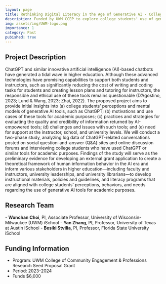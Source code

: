 ```yaml
---
layout: page
title: Rethinking Digital Literacy in the Age of Generative AI - College Students’ Use of ChatGPT for Educational Purposes
description: Funded by UWM CCEP to explore college students' use of generative artificial intelligence tools for academic tasks. 2023–2024 ($6,000)
img: assets/img/UWM-logo.png
importance: 1
category: Past
pubished: true
---
```


<h2>Project Description</h2>
ChatGPT and similar innovative artificial intelligence (AI)-based chatbots have generated a tidal wave in higher education. Although these advanced technologies have promising capabilities to support both students and instructors, such as significantly reducing the cost of writing and coding tasks for students and creating lesson plans and tutoring for instructors, the responsible and ethical use of these tools remains questionable (D’Agostino, 2023; Lund & Wang, 2023; Zhai, 2022). The proposed project aims to provide initial insights into (a) college students’ perceptions and mental models of generative AI tools, such as ChatGPT; (b) motivations and use cases of these tools for academic purposes; (c) practices and strategies for evaluating the quality and credibility of information returned by AI-empowered tools; (d) challenges and issues with such tools; and (e) need for support at the instructor, school, and university levels. We will conduct a two-phase study, analyzing log data of ChatGPT-related conversations posted on social question-and-answer (Q&A) sites and online discussion forums and interviewing college students who have used ChatGPT or similar tools for academic purposes. Findings of the study will serve as the preliminary evidence for developing an external grant application to create a theoretical framework of human information behavior in the AI era and inform various stakeholders in higher education—including faculty and instructors, university leaderships, and university librarians—to develop instructional materials, policies and guidelines, and literacy programs that are aligned with college students’ perceptions, behaviors, and needs regarding the use of generative AI tools for academic
purposes.

<h2>Research Team</h2>
- <b>Wonchan Choi</b>, PI, Associate Professor, University of Wisconsin-Milwaukee (UWM) iSchool
- <b>Yan Zhang</b>, PI, Professor, University of Texas at Austin iSchool
- <b>Besiki Stvilia</b>, PI, Professor, Florida State University iSchool

<h2>Funding Information</h2>

- Program: UWM College of Community Engagement & Professions Research Seed Proposal Grant
- Period: 2023–2024 
- Funds $6,000
